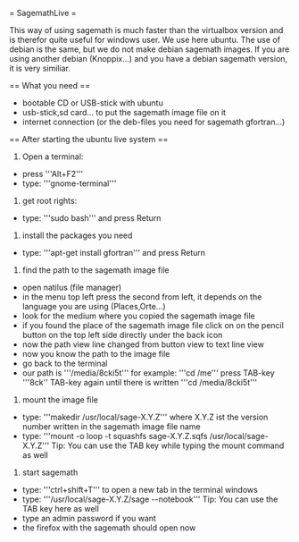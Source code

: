 = SagemathLive =

This way of using sagemath is much faster than the virtualbox version and is therefor quite useful for windows user.
We use here ubuntu. The use of debian is the same, but we do not make debian sagemath images.
If you are using another debian (Knoppix...) and you have a debian sagemath version, it is very similiar.

== What you need ==

 * bootable CD or USB-stick with ubuntu 
 * usb-stick,sd card... to put the sagemath image file on it
 * internet connection (or the deb-files you need for sagemath gfortran...)


== After starting the ubuntu live system ==

 1. Open a terminal:
   * press '''Alt+F2'''
   * type: '''gnome-terminal'''
 1. get root rights:
   * type: '''sudo bash''' and press Return
 1. install the packages you need
   * type: '''apt-get install gfortran''' and press Return
 1. find the path to the sagemath image file 
   * open natilus (file manager) 
   * in the menu top left press the second from left, it depends on the language you are using (Places,Orte...)
   * look for the medium where you copied the sagemath image file
   * if you found the place of the sagemath image file click on on the pencil button on the top left side directly under the back icon
   * now the path view line changed from button view to text line view
   * now you know the path to the image file
   * go back to the terminal
   * our path is '''/media/8cki5t''' for example:  '''cd /me''' press TAB-key '''8ck'' TAB-key again until there is written '''cd /media/8cki5t'''
 1. mount the image file
   * type: '''makedir /usr/local/sage-X.Y.Z''' where X.Y.Z ist the version number written in the sagemath image file name
   * type: '''mount -o loop -t squashfs sage-X.Y.Z.sqfs /usr/local/sage-X.Y.Z''' Tip: You can use the TAB key while typing the mount command as well
 1. start sagemath
   * type: '''ctrl+shift+T''' to open a new tab in the terminal windows
   * type: '''/usr/local/sage-X.Y.Z/sage --notebook''' Tip: You can use the TAB key here as well
   * type an admin password if you want
   * the firefox with the sagemath should open now

